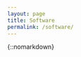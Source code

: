 ```yaml
---
layout: page
title: Software
permalink: /software/
---
```


{::nomarkdown}

<div id='github-projects'></div>
<script type="text/javascript">
$.getJSON('//api.github.com/users/thejordanprice/repos',{},function(data){
    var element = document.getElementById('github-projects');
    for(let repo in data) {
        // organize from api
        var name = data[repo].name.toString();
        var full = data[repo].full_name.toString();
        var star = data[repo].stargazers_count.toString();
        // make a string
        var string = "<p><a href='https://github.com/" + full + "'>" + name + "</a><small>" + star + "</small></p>";
        element.innerHTML.append(string);
    };
    // console.log(data);
});
</script>